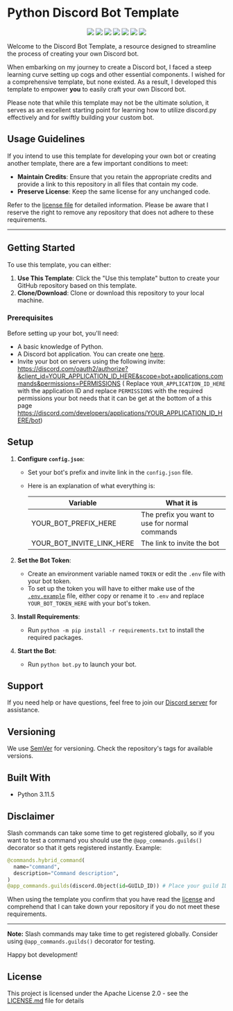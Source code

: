 # Python Discord Bot Template

<p align="center">
  <a href="https://discord.gg/mTBrXyWxAF"><img src="https://img.shields.io/discord/739934735387721768?logo=discord"></a>
  <a href="https://github.com/kkrypt0nn/Python-Discord-Bot-Template/releases"><img src="https://img.shields.io/github/v/release/kkrypt0nn/Python-Discord-Bot-Template"></a>
  <a href="https://github.com/kkrypt0nn/Python-Discord-Bot-Template/commits/main"><img src="https://img.shields.io/github/last-commit/kkrypt0nn/Python-Discord-Bot-Template"></a>
  <a href="https://github.com/kkrypt0nn/Python-Discord-Bot-Template/blob/main/LICENSE.md"><img src="https://img.shields.io/github/license/kkrypt0nn/Python-Discord-Bot-Template"></a>
  <a href="https://github.com/kkrypt0nn/Python-Discord-Bot-Template"><img src="https://img.shields.io/github/languages/code-size/kkrypt0nn/Python-Discord-Bot-Template"></a>
  <a href="https://conventionalcommits.org/en/v1.0.0/"><img src="https://img.shields.io/badge/Conventional%20Commits-1.0.0-%23FE5196?logo=conventionalcommits&logoColor=white"></a>
  <a href="https://github.com/psf/black"><img src="https://img.shields.io/badge/code%20style-black-000000.svg"></a>
</p>

Welcome to the Discord Bot Template, a resource designed to streamline the process of creating your own Discord bot.

When embarking on my journey to create a Discord bot, I faced a steep learning curve setting up cogs and other essential components. I wished for a comprehensive template, but none existed. As a result, I developed this template to empower **you** to easily craft your own Discord bot.

Please note that while this template may not be the ultimate solution, it serves as an excellent starting point for learning how to utilize discord.py effectively and for swiftly building your custom bot.

## Usage Guidelines

If you intend to use this template for developing your own bot or creating another template, there are a few important conditions to meet:

- **Maintain Credits**: Ensure that you retain the appropriate credits and provide a link to this repository in all files that contain my code.
- **Preserve License**: Keep the same license for any unchanged code.

Refer to the [license file](https://github.com/kkrypt0nn/Python-Discord-Bot-Template/blob/master/LICENSE.md) for detailed information. Please be aware that I reserve the right to remove any repository that does not adhere to these requirements.

---

## Getting Started

To use this template, you can either:

1. **Use This Template**: Click the "Use this template" button to create your GitHub repository based on this template.
2. **Clone/Download**: Clone or download this repository to your local machine.

### Prerequisites

Before setting up your bot, you'll need:

- A basic knowledge of Python.
- A Discord bot application. You can create one [here](https://discord.com/developers/applications).
- Invite your bot on servers using the following invite:
  https://discord.com/oauth2/authorize?&client_id=YOUR_APPLICATION_ID_HERE&scope=bot+applications.commands&permissions=PERMISSIONS (
  Replace `YOUR_APPLICATION_ID_HERE` with the application ID and replace `PERMISSIONS` with the required permissions
  your bot needs that it can be get at the bottom of a this
  page https://discord.com/developers/applications/YOUR_APPLICATION_ID_HERE/bot)

## Setup

1. **Configure `config.json`**:
   - Set your bot's prefix and invite link in the `config.json` file.
   - Here is an explanation of what everything is:
    
      
      | Variable                  | What it is                                     |
      | ------------------------- | ---------------------------------------------- |
      | YOUR_BOT_PREFIX_HERE      | The prefix you want to use for normal commands |
      | YOUR_BOT_INVITE_LINK_HERE | The link to invite the bot                     |
      

2. **Set the Bot Token**:
   - Create an environment variable named `TOKEN` or edit the `.env` file with your bot token.
   - To set up the token you will have to either make use of the [`.env.example`](.env.example) file, either copy or rename it to `.env` and replace `YOUR_BOT_TOKEN_HERE` with your bot's token.

3. **Install Requirements**:
   - Run `python -m pip install -r requirements.txt` to install the required packages.

4. **Start the Bot**:
   - Run `python bot.py` to launch your bot.

## Support

If you need help or have questions, feel free to join our [Discord server](https://discord.com/invite/mTBrXyWxAF) for assistance.


## Versioning

We use [SemVer](https://semver.org/) for versioning. Check the repository's tags for available versions.

## Built With

- Python 3.11.5

## Disclaimer

Slash commands can take some time to get registered globally, so if you want to test a command you should use
the `@app_commands.guilds()` decorator so that it gets registered instantly. Example:

```py
@commands.hybrid_command(
  name="command",
  description="Command description",
)
@app_commands.guilds(discord.Object(id=GUILD_ID)) # Place your guild ID here
```

When using the template you confirm that you have read the [license](LICENSE.md) and comprehend that I can take down
your repository if you do not meet these requirements.

---

**Note:** Slash commands may take time to get registered globally. Consider using `@app_commands.guilds()` decorator for testing.

Happy bot development!
## License

This project is licensed under the Apache License 2.0 - see the [LICENSE.md](LICENSE.md) file for details
